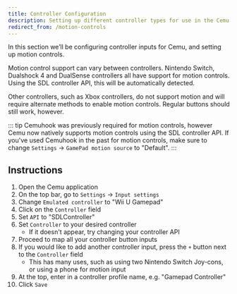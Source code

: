 ```yaml
---
title: Controller Configuration
description: Setting up different controller types for use in the Cemu emulator.
redirect_from: /motion-controls
---
```


In this section we’ll be configuring controller inputs for Cemu, and setting up motion controls.

Motion control support can vary between controllers. Nintendo Switch, Dualshock 4 and DualSense controllers all have support for motion controls. Using the SDL controller API, this will be automatically detected.

Other controllers, such as Xbox controllers, do not support motion and will require alternate methods to enable motion controls. Regular buttons should still work, however.

::: tip
Cemuhook was previously required for motion controls, however Cemu now natively supports motion controls using the SDL controller API. If you've used Cemuhook in the past for motion controls, make sure to change `Settings` -> `GamePad motion source` to "Default".
:::

## Instructions

1. Open the Cemu application
1. On the top bar, go to `Settings` -> `Input settings`
1. Change `Emulated controller` to "Wii U Gamepad"
1. Click on the `Controller` field
1. Set `API` to "SDLController" 
1. Set `Controller` to your desired controller
    - If it doesn't appear, try changing your controller API
1. Proceed to map all your controller button inputs
1. If you would like to add another controller input, press the `+` button next to the `Controller` field
    - This has many uses, such as using two Nintendo Switch Joy-cons, or using a phone for motion input
1. At the top, enter in a controller profile name, e.g. "Gamepad Controller"
1. Click `Save`
